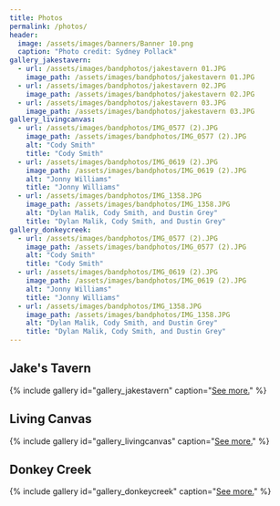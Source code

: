 ```yaml
---
title: Photos
permalink: /photos/
header:
  image: /assets/images/banners/Banner 10.png
  caption: "Photo credit: Sydney Pollack"
gallery_jakestavern:
  - url: /assets/images/bandphotos/jakestavern 01.JPG
    image_path: /assets/images/bandphotos/jakestavern 01.JPG
  - url: /assets/images/bandphotos/jakestavern 02.JPG
    image_path: /assets/images/bandphotos/jakestavern 02.JPG
  - url: /assets/images/bandphotos/jakestavern 03.JPG
    image_path: /assets/images/bandphotos/jakestavern 03.JPG
gallery_livingcanvas:
  - url: /assets/images/bandphotos/IMG_0577 (2).JPG
    image_path: /assets/images/bandphotos/IMG_0577 (2).JPG
    alt: "Cody Smith"
    title: "Cody Smith"
  - url: /assets/images/bandphotos/IMG_0619 (2).JPG
    image_path: /assets/images/bandphotos/IMG_0619 (2).JPG
    alt: "Jonny Williams"
    title: "Jonny Williams"
  - url: /assets/images/bandphotos/IMG_1358.JPG
    image_path: /assets/images/bandphotos/IMG_1358.JPG
    alt: "Dylan Malik, Cody Smith, and Dustin Grey"
    title: "Dylan Malik, Cody Smith, and Dustin Grey"
gallery_donkeycreek:
  - url: /assets/images/bandphotos/IMG_0577 (2).JPG
    image_path: /assets/images/bandphotos/IMG_0577 (2).JPG
    alt: "Cody Smith"
    title: "Cody Smith"
  - url: /assets/images/bandphotos/IMG_0619 (2).JPG
    image_path: /assets/images/bandphotos/IMG_0619 (2).JPG
    alt: "Jonny Williams"
    title: "Jonny Williams"
  - url: /assets/images/bandphotos/IMG_1358.JPG
    image_path: /assets/images/bandphotos/IMG_1358.JPG
    alt: "Dylan Malik, Cody Smith, and Dustin Grey"
    title: "Dylan Malik, Cody Smith, and Dustin Grey"
---
```


## Jake's Tavern
{% include gallery id="gallery_jakestavern" caption="[See more.](jakestavern)" %}

## Living Canvas
{% include gallery id="gallery_livingcanvas" caption="[See more.](livingcanvas)" %}

## Donkey Creek
{% include gallery id="gallery_donkeycreek" caption="[See more.](donkeycreek)" %}

